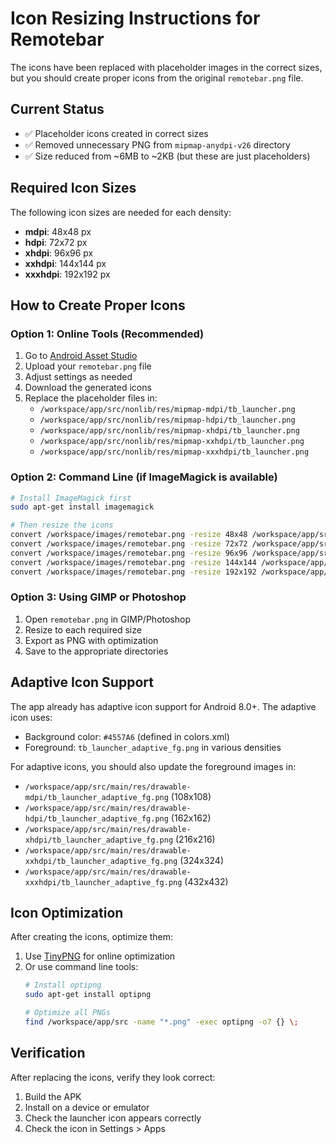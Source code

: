 # Icon Resizing Instructions for Remotebar

The icons have been replaced with placeholder images in the correct sizes, but you should create proper icons from the original `remotebar.png` file.

## Current Status
- ✅ Placeholder icons created in correct sizes
- ✅ Removed unnecessary PNG from `mipmap-anydpi-v26` directory
- ✅ Size reduced from ~6MB to ~2KB (but these are just placeholders)

## Required Icon Sizes
The following icon sizes are needed for each density:
- **mdpi**: 48x48 px
- **hdpi**: 72x72 px
- **xhdpi**: 96x96 px
- **xxhdpi**: 144x144 px
- **xxxhdpi**: 192x192 px

## How to Create Proper Icons

### Option 1: Online Tools (Recommended)
1. Go to [Android Asset Studio](https://romannurik.github.io/AndroidAssetStudio/icons-launcher.html)
2. Upload your `remotebar.png` file
3. Adjust settings as needed
4. Download the generated icons
5. Replace the placeholder files in:
   - `/workspace/app/src/nonlib/res/mipmap-mdpi/tb_launcher.png`
   - `/workspace/app/src/nonlib/res/mipmap-hdpi/tb_launcher.png`
   - `/workspace/app/src/nonlib/res/mipmap-xhdpi/tb_launcher.png`
   - `/workspace/app/src/nonlib/res/mipmap-xxhdpi/tb_launcher.png`
   - `/workspace/app/src/nonlib/res/mipmap-xxxhdpi/tb_launcher.png`

### Option 2: Command Line (if ImageMagick is available)
```bash
# Install ImageMagick first
sudo apt-get install imagemagick

# Then resize the icons
convert /workspace/images/remotebar.png -resize 48x48 /workspace/app/src/nonlib/res/mipmap-mdpi/tb_launcher.png
convert /workspace/images/remotebar.png -resize 72x72 /workspace/app/src/nonlib/res/mipmap-hdpi/tb_launcher.png
convert /workspace/images/remotebar.png -resize 96x96 /workspace/app/src/nonlib/res/mipmap-xhdpi/tb_launcher.png
convert /workspace/images/remotebar.png -resize 144x144 /workspace/app/src/nonlib/res/mipmap-xxhdpi/tb_launcher.png
convert /workspace/images/remotebar.png -resize 192x192 /workspace/app/src/nonlib/res/mipmap-xxxhdpi/tb_launcher.png
```

### Option 3: Using GIMP or Photoshop
1. Open `remotebar.png` in GIMP/Photoshop
2. Resize to each required size
3. Export as PNG with optimization
4. Save to the appropriate directories

## Adaptive Icon Support
The app already has adaptive icon support for Android 8.0+. The adaptive icon uses:
- Background color: `#4557A6` (defined in colors.xml)
- Foreground: `tb_launcher_adaptive_fg.png` in various densities

For adaptive icons, you should also update the foreground images in:
- `/workspace/app/src/main/res/drawable-mdpi/tb_launcher_adaptive_fg.png` (108x108)
- `/workspace/app/src/main/res/drawable-hdpi/tb_launcher_adaptive_fg.png` (162x162)
- `/workspace/app/src/main/res/drawable-xhdpi/tb_launcher_adaptive_fg.png` (216x216)
- `/workspace/app/src/main/res/drawable-xxhdpi/tb_launcher_adaptive_fg.png` (324x324)
- `/workspace/app/src/main/res/drawable-xxxhdpi/tb_launcher_adaptive_fg.png` (432x432)

## Icon Optimization
After creating the icons, optimize them:
1. Use [TinyPNG](https://tinypng.com/) for online optimization
2. Or use command line tools:
   ```bash
   # Install optipng
   sudo apt-get install optipng
   
   # Optimize all PNGs
   find /workspace/app/src -name "*.png" -exec optipng -o7 {} \;
   ```

## Verification
After replacing the icons, verify they look correct:
1. Build the APK
2. Install on a device or emulator
3. Check the launcher icon appears correctly
4. Check the icon in Settings > Apps
